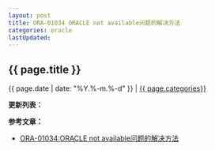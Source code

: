 ```yaml
---
layout: post
title: ORA-01034 ORACLE not available问题的解决方法
categories: oracle
lastUpdated:
---
```


## {{ page.title }}

{{ page.date | date: "%Y.%-m.%-d" }} | <a href="/archive#{{ page.categories }}">{{ page.categories}}</a>



**更新列表：**



**参考文章：**

* [ORA-01034:ORACLE not available问题的解决方法][1]


[1]: http://www.cnblogs.com/wallis0922/archive/2013/05/17/3083699.html
